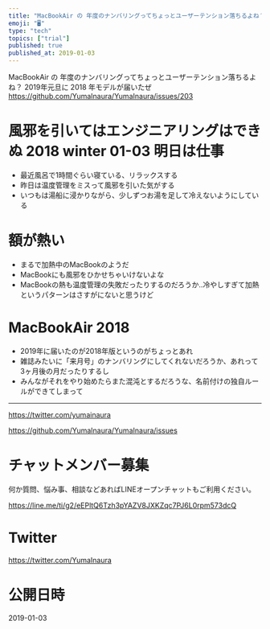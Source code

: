 ```yaml
---
title: "MacBookAir の 年度のナンバリングってちょっとユーザーテンション落ちるよね？ 2019年元旦に 2018 年モデルが届いたぜ"
emoji: "🖥"
type: "tech"
topics: ["trial"]
published: true
published_at: 2019-01-03
---
```


MacBookAir の 年度のナンバリングってちょっとユーザーテンション落ちるよね？ 2019年元旦に 2018 年モデルが届いたぜ
https://github.com/YumaInaura/YumaInaura/issues/203

# 風邪を引いてはエンジニアリングはできぬ 2018 winter 01-03 明日は仕事

- 最近風呂で1時間ぐらい寝ている、リラックスする
- 昨日は温度管理をミスって風邪を引いた気がする
- いつもは湯船に浸かりながら、少しずつお湯を足して冷えないようにしている

# 額が熱い

- まるで加熱中のMacBookのようだ
- MacBookにも風邪をひかせちゃいけないよな
- MacBookの熱も温度管理の失敗だったりするのだろうか‥冷やしすぎて加熱というパターンはさすがにないと思うけど

# MacBookAir 2018 

- 2019年に届いたのが2018年版というのがちょっとあれ
- 雑誌みたいに「来月号」のナンバリングにしてくれないだろうか、あれって3ヶ月後の月だったりするし
- みんながそれをやり始めたらまた混沌とするだろうな、名前付けの独自ルールができてしまって


---

https://twitter.com/yumainaura

https://github.com/YumaInaura/YumaInaura/issues










<!-- Update From Qiita API -->

# チャットメンバー募集


何か質問、悩み事、相談などあればLINEオープンチャットもご利用ください。

https://line.me/ti/g2/eEPltQ6Tzh3pYAZV8JXKZqc7PJ6L0rpm573dcQ





# Twitter


https://twitter.com/YumaInaura


<!-- Update From Qiita API -->



# 公開日時

2019-01-03

